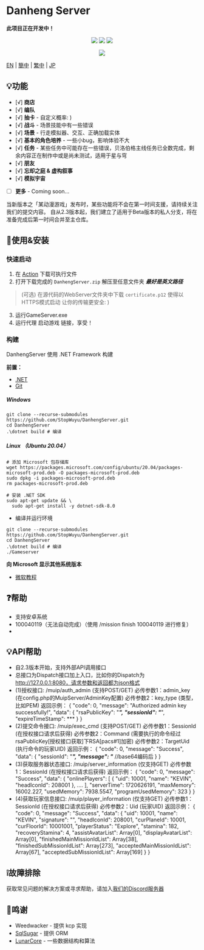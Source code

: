 # Danheng Server

**__此项目正在开发中！__**

<p align="center">
<a href="https://visualstudio.com"><img src="https://img.shields.io/badge/Visual%20Studio-000000.svg?style=for-the-badge&logo=visual-studio&logoColor=white" /></a>
<a href="https://dotnet.microsoft.com/"><img src="https://img.shields.io/badge/.NET-000000.svg?style=for-the-badge&logo=.NET&logoColor=white" /></a>
<a href="https://www.gnu.org/"><img src="https://img.shields.io/badge/GNU-000000.svg?style=for-the-badge&logo=GNU&logoColor=white" /></a>
</p>
<p align="center">
  <a href="https://discord.gg/xRtZsmHBVj"><img src="https://img.shields.io/badge/Discord%20Server-000000.svg?style=for-the-badge&logo=Discord&logoColor=white" /></a>
</p>

[EN](../README.md) | [簡中](README_zh-CN.md) | [繁中](README_zh-CN.md) | [JP](README_ja-JP.md)

## 💡功能

- [√] **商店**
- [√] **编队**
- [√] **抽卡** - 自定义概率: )
- [√] **战斗** - 场景技能中有一些错误
- [√] **场景** - 行走模拟器、交互、正确加载实体
- [√] **基本的角色培养** - 一些小bug，影响体验不大
- [√] **任务** - 某些任务中可能存在一些错误，贝洛伯格主线任务已全数完成，剩余内容正在制作中或是尚未测试，适用于星与穹
- [√] **朋友**
- [√] **忘却之庭 & 虚构叙事**
- [√] **模拟宇宙**

- [ ] **更多**  - Coming soon...

当新版本之「某动漫游戏」发布时，某些功能将不会在第一时间支援，请持续关注我们的提交内容。 自从2.3版本起，我们建立了适用于Beta版本的私人分支，将在准备完成后第一时间合并至主仓库。

## 🍗使用&安装

### 快速启动

1. 在 [Action](https://github.com/StopWuyu/DanhengServer/actions) 下载可执行文件
2. 打开下载完成的 `DanhengServer.zip` 解压至任意文件夹 __*最好是英文路径*__

> (可选) 在源代码的WebServer文件夹中下载 `certificate.p12` 使得以HTTPS模式启动 让你的传输更安全: )

3. 运行GameServer.exe
4. 运行代理 启动游戏 链接，享受！

### 构建

DanhengServer 使用 .NET Framework 构建

**前置：**

- [.NET](https://dotnet.microsoft.com/)
- [Git](https://git-scm.com/downloads)

##### Windows

```shell
git clone --recurse-submodules https://github.com/StopWuyu/DanhengServer.git
cd DanhengServer
.\dotnet build # 编译
```
##### Linux （Ubuntu 20.04）
```shell
# 添加 Microsoft 包存储库
wget https://packages.microsoft.com/config/ubuntu/20.04/packages-microsoft-prod.deb -O packages-microsoft-prod.deb
sudo dpkg -i packages-microsoft-prod.deb
rm packages-microsoft-prod.deb

# 安装 .NET SDK
sudo apt-get update && \
  sudo apt-get install -y dotnet-sdk-8.0
```

- 编译并运行环境
```shell
git clone --recurse-submodules https://github.com/StopWuyu/DanhengServer.git
cd DanhengServer
.\dotnet build # 编译
./Gameserver
```
**向 Microsoft 显示其他系统版本**
- [微软教程](https://dotnet.microsoft.com/zh-cn/download/dotnet/thank-you/sdk-8.0.204-linux-x64-binaries)

## ❓帮助

- 支持安卓系统
- 100040119（无法自动完成）（使用 /mission finish 100040119 进行修复）
- 
## 💡API帮助

- 自2.3版本开始，支持外部API调用接口
- 总接口为Dispatch接口加上入口，比如你的Dispatch为 http://127.0.0.1:8080，请求参数和返回都为json格式
- (1)授权接口: /muip/auth_admin (支持POST/GET)
  必传参数1：admin_key (在config.php的MuipServer/AdminKey配置)
  必传参数2：key_type (类型，比如PEM)
  返回示例：
  {
    "code": 0,
    "message": "Authorized admin key successfully!",
    "data": {
        "rsaPublicKey": "***",
        "sessionId": "***",
        "expireTimeStamp": ***
    }
  }
- (2)提交命令接口: /muip/exec_cmd (支持POST/GET)
  必传参数1：SessionId (在授权接口请求后获得)
  必传参数2：Command (需要执行的命令经过rsaPublicKey[授权接口获取]下RSA[pacs#1]加密)
  必传参数2：TargetUid (执行命令的玩家UID)
  返回示例：
  {
    "code": 0,
    "message": "Success",
    "data": {
        "sessionId": "***",
        "message": "*** //base64编码后
    }
  }
- (3)获取服务器状态接口: /muip/server_information (仅支持GET)
  必传参数1：SessionId (在授权接口请求后获得)
  返回示例：
  {
    "code": 0,
    "message": "Success",
    "data": {
        "onlinePlayers": [
            {
                "uid": 10001,
                "name": "KEVIN",
                "headIconId": 208001
            },
            ....
        ],
        "serverTime": 1720626191,
        "maxMemory": 16002.227,
        "usedMemory": 7938.5547,
        "programUsedMemory": 323
    }
}
- (4)获取玩家信息接口: /muip/player_information (仅支持GET)
  必传参数1：SessionId (在授权接口请求后获得)
  必传参数2：Uid (玩家UID)
  返回示例：
  {
    "code": 0,
    "message": "Success",
    "data": {
        "uid": 10001,
        "name": "KEVIN",
        "signature": "",
        "headIconId": 208001,
        "curPlaneId": 10001,
        "curFloorId": 10001001,
        "playerStatus": "Explore",
        "stamina": 182,
        "recoveryStamina": 4,
        "assistAvatarList": Array[0],
        "displayAvatarList": Array[0],
        "finishedMainMissionIdList": Array[38],
        "finishedSubMissionIdList": Array[273],
        "acceptedMainMissionIdList": Array[67],
        "acceptedSubMissionIdList": Array[169]
    }
}

## ❕️故障排除

获取常见问题的解决方案或寻求帮助，请加入[我们的Discord服务器](https://discord.gg/xRtZsmHBVj)

## 🙌鸣谢

- Weedwacker - 提供 kcp 实现
- [SqlSugar](https://github.com/donet5/SqlSugar) - 提供 ORM
- [LunarCore](https://github.com/Melledy/LunarCore) - 一些数据结构和算法
